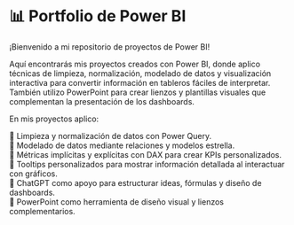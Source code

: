 # 📊 Portfolio de Power BI

¡Bienvenido a mi repositorio de proyectos de Power BI!  

Aquí encontrarás mis proyectos creados con Power BI, donde aplico técnicas de limpieza, normalización, modelado de datos y visualización interactiva para convertir información en tableros fáciles de interpretar. También utilizo PowerPoint para crear lienzos y plantillas visuales que complementan la presentación de los dashboards.

En mis proyectos aplico:

🔹 Limpieza y normalización de datos con Power Query.<br>
🔹 Modelado de datos mediante relaciones y modelos estrella.<br>
🔹 Métricas implícitas y explícitas con DAX para crear KPIs personalizados.<br>
🔹 Tooltips personalizados para mostrar información detallada al interactuar con gráficos.<br>
🔹 ChatGPT como apoyo para estructurar ideas, fórmulas y diseño de dashboards.<br>
🔹 PowerPoint como herramienta de diseño visual y lienzos complementarios.<br>

